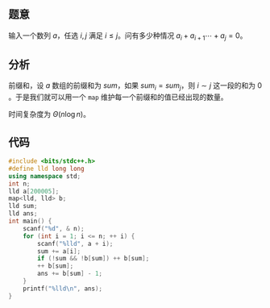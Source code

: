 ## 题意

输入一个数列 $a$，任选 $i,j$ 满足 $i\le j$。问有多少种情况 $a_i+a_{i + 1}\cdots+a_j=0$。

## 分析

前缀和，设 $a$ 数组的前缀和为 $sum$，如果 $sum_i=sum_j$，则 $i \sim j$ 这一段的和为 $0$ 。于是我们就可以用一个 `map` 维护每一个前缀和的值已经出现的数量。

时间复杂度为 $\Theta(n \log n)$。

## 代码

```cpp
#include <bits/stdc++.h> 
#define lld long long 
using namespace std;
int n;
lld a[200005];
map<lld, lld> b;
lld sum;
lld ans;
int main() {
	scanf("%d", & n);
	for (int i = 1; i <= n; ++ i) {
		scanf("%lld", a + i);
		sum += a[i];
		if (!sum && !b[sum]) ++ b[sum];
		++ b[sum];
		ans += b[sum] - 1;
	}
	printf("%lld\n", ans);
}

```
